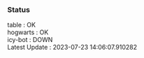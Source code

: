 ### Status


table : OK  
hogwarts : OK  
icy-bot : DOWN  
Latest Update : 2023-07-23 14:06:07.910282
